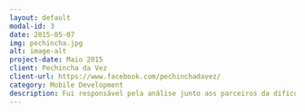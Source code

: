 ```yaml
---
layout: default
modal-id: 3
date: 2015-05-07
img: pechincha.jpg
alt: image-alt
project-date: Maio 2015
client: Pechincha da Vez
client-url: https://www.facebook.com/pechinchadavez/
category: Mobile Development
description: Fui responsável pela análise junto aos parceiros da dificuldade que tinham no fluxo de validação dos cupons através da plataforma web. Foi verificado que a maioria dos parceiros não realizavam a validação do cupom de forma instantânea ou nem validavam, abrindo espaço para reuso do cupom. A solução encontrada foi  criar um aplicativo android onde fosse possível fazer a validação de forma instantânea, utilizando a câmera do celular para fazer a leitura do QRCode ou digitando o código do cupom.<br/><br />Para realização deste projeto foram utilizadas as bibliotecas <a target="_blank" href="https://github.com/zxing/zxing">ZXing</a> para leitura do QRCode e a <a href="http://loopj.com/android-async-http/" target="_blank">Android Asynchronous Http Client</a> para comunicação com o webservice.
---
```

